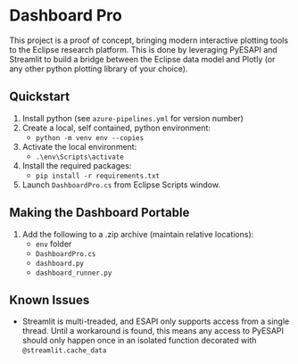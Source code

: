 # Dashboard Pro
This project is a proof of concept, bringing modern interactive plotting tools to the Eclipse research platform. This is done by leveraging PyESAPI and Streamlit to build a bridge between the Eclipse data model and Plotly (or any other python plotting library of your choice).

## Quickstart
1. Install python (see `azure-pipelines.yml` for version number)
1. Create a local, self contained, python environment:
    * `python -m venv env --copies`
1. Activate the local environment:
    * `.\env\Scripts\activate`
1. Install the required packages:
    * `pip install -r requirements.txt`
1. Launch `DashboardPro.cs` from Eclipse Scripts window.

## Making the Dashboard Portable
1. Add the following to a .zip archive (maintain relative locations):
    * `env` folder
    * `DashboardPro.cs`
    * `dashboard.py`
    * `dashboard_runner.py`

## Known Issues
* Streamlit is multi-treaded, and ESAPI only supports access from a single thread. Until a workaround is found, this means any access to PyESAPI should only happen once in an isolated function decorated with `@streamlit.cache_data`